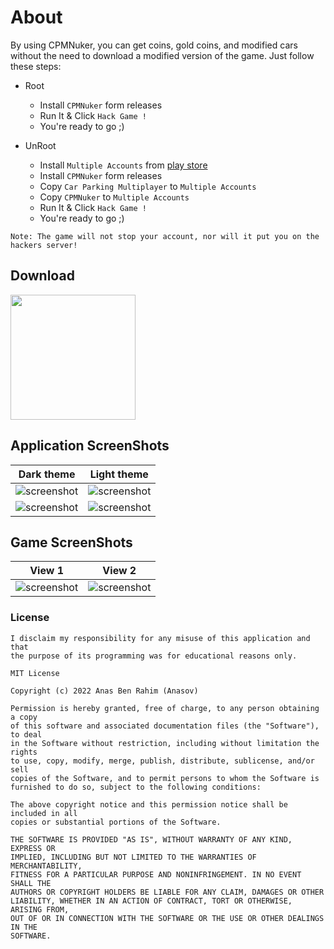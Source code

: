 # About
By using CPMNuker, you can get coins, gold coins, and modified cars without the need to download a modified version of the game.
Just follow these steps:

- Root
    - Install `CPMNuker` form releases
    - Run It & Click `Hack Game !`
    - You're ready to go ;)

- UnRoot
    - Install `Multiple Accounts` from [play store](https://play.google.com)
    - Install `CPMNuker` form releases
    - Copy `Car Parking Multiplayer` to `Multiple Accounts`
    - Copy `CPMNuker` to `Multiple Accounts`
    - Run It & Click `Hack Game !`
    - You're ready to go ;)
    
```
Note: The game will not stop your account, nor will it put you on the hackers server!
```
    
## Download
<a href="https://github.com/mrcsaor/mrcpm/dowload/release/apk" target="_blank" rel="noopener noreferrer">
    <img width="200px" src="./pictures/get-it.png" />
</a>

## Application ScreenShots

Dark theme                 |  Light theme
:-------------------------:|:-------------------------:
![screenshot](./pictures/screenshot-1.jpg)  | ![screenshot](./pictures/screenshot-6.jpg)
![screenshot](./pictures/screenshot-2.jpg)  | ![screenshot](./pictures/screenshot-5.jpg)


## Game ScreenShots

View 1                 |  View 2
:-------------------------:|:-------------------------:
![screenshot](./pictures/screenshot_game-1.jpg)   | ![screenshot](./pictures/screenshot_game-2.jpg)

### License
```
I disclaim my responsibility for any misuse of this application and that
the purpose of its programming was for educational reasons only.
```
```
MIT License

Copyright (c) 2022 Anas Ben Rahim (Anasov)

Permission is hereby granted, free of charge, to any person obtaining a copy
of this software and associated documentation files (the "Software"), to deal
in the Software without restriction, including without limitation the rights
to use, copy, modify, merge, publish, distribute, sublicense, and/or sell
copies of the Software, and to permit persons to whom the Software is
furnished to do so, subject to the following conditions:

The above copyright notice and this permission notice shall be included in all
copies or substantial portions of the Software.

THE SOFTWARE IS PROVIDED "AS IS", WITHOUT WARRANTY OF ANY KIND, EXPRESS OR
IMPLIED, INCLUDING BUT NOT LIMITED TO THE WARRANTIES OF MERCHANTABILITY,
FITNESS FOR A PARTICULAR PURPOSE AND NONINFRINGEMENT. IN NO EVENT SHALL THE
AUTHORS OR COPYRIGHT HOLDERS BE LIABLE FOR ANY CLAIM, DAMAGES OR OTHER
LIABILITY, WHETHER IN AN ACTION OF CONTRACT, TORT OR OTHERWISE, ARISING FROM,
OUT OF OR IN CONNECTION WITH THE SOFTWARE OR THE USE OR OTHER DEALINGS IN THE
SOFTWARE.
```
